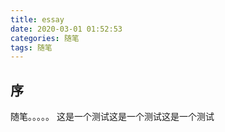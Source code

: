 ```yaml
---
title: essay
date: 2020-03-01 01:52:53
categories: 随笔
tags: 随笔
---
```



## 序
随笔。。。。。
这是一个测试这是一个测试这是一个测试


